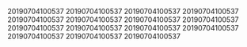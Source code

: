 20190704100537
20190704100537
20190704100537
20190704100537
20190704100537
20190704100537
20190704100537
20190704100537
20190704100537
20190704100537
20190704100537
20190704100537
20190704100537
20190704100537
20190704100537
